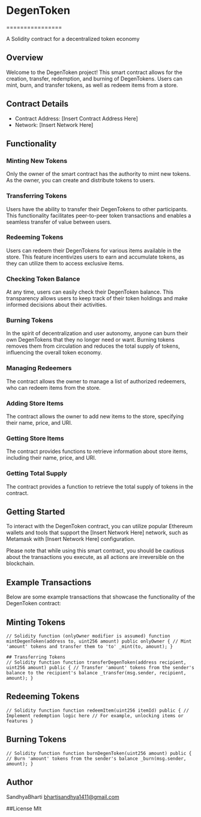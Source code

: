 # DegenToken
================

A Solidity contract for a decentralized token economy

## Overview

Welcome to the DegenToken project! This smart contract allows for the creation, transfer, redemption, and burning of DegenTokens. Users can mint, burn, and transfer tokens, as well as redeem items from a store.

## Contract Details

- Contract Address: [Insert Contract Address Here]
- Network: [Insert Network Here]

## Functionality

### Minting New Tokens

Only the owner of the smart contract has the authority to mint new tokens. As the owner, you can create and distribute tokens to users.

### Transferring Tokens

Users have the ability to transfer their DegenTokens to other participants. This functionality facilitates peer-to-peer token transactions and enables a seamless transfer of value between users.

### Redeeming Tokens

Users can redeem their DegenTokens for various items available in the store. This feature incentivizes users to earn and accumulate tokens, as they can utilize them to access exclusive items.

### Checking Token Balance

At any time, users can easily check their DegenToken balance. This transparency allows users to keep track of their token holdings and make informed decisions about their activities.

### Burning Tokens

In the spirit of decentralization and user autonomy, anyone can burn their own DegenTokens that they no longer need or want. Burning tokens removes them from circulation and reduces the total supply of tokens, influencing the overall token economy.

### Managing Redeemers

The contract allows the owner to manage a list of authorized redeemers, who can redeem items from the store.

### Adding Store Items

The contract allows the owner to add new items to the store, specifying their name, price, and URI.

### Getting Store Items

The contract provides functions to retrieve information about store items, including their name, price, and URI.

### Getting Total Supply

The contract provides a function to retrieve the total supply of tokens in the contract.

## Getting Started

To interact with the DegenToken contract, you can utilize popular Ethereum wallets and tools that support the [Insert Network Here] network, such as Metamask with [Insert Network Here] configuration.

Please note that while using this smart contract, you should be cautious about the transactions you execute, as all actions are irreversible on the blockchain.

## Example Transactions

Below are some example transactions that showcase the functionality of the DegenToken contract:

## Minting Tokens
```
// Solidity function (onlyOwner modifier is assumed) function mintDegenToken(address to, uint256 amount) public onlyOwner { // Mint 'amount' tokens and transfer them to 'to' _mint(to, amount); }

## Transferring Tokens
// Solidity function function transferDegenToken(address recipient, uint256 amount) public { // Transfer 'amount' tokens from the sender's balance to the recipient's balance _transfer(msg.sender, recipient, amount); }
```
## Redeeming Tokens
```
// Solidity function function redeemItem(uint256 itemId) public { // Implement redemption logic here // For example, unlocking items or features }
```
## Burning Tokens
```
// Solidity function function burnDegenToken(uint256 amount) public { // Burn 'amount' tokens from the sender's balance _burn(msg.sender, amount); }
```
## Author 
SandhyaBharti
bhartisandhya1411@gmail.com

##License 
MIt 

